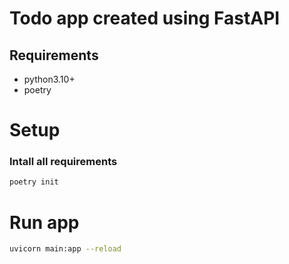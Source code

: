 # Todo app created using FastAPI

## Requirements
 - python3.10+ 
 - poetry

# Setup

### Intall all requirements

```bash
poetry init
```

# Run app

```bash
uvicorn main:app --reload
```
